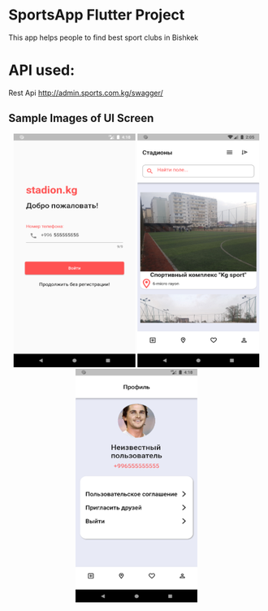 # SportsApp Flutter Project

This app helps people to find best sport clubs in Bishkek

# API used:
Rest Api
http://admin.sports.com.kg/swagger/

## Sample Images of UI Screen
<p float="left" align="middle">
<img src="sampleimages/198666170-509b7d7e-4ce2-4fe1-bb55-8539354d612e.png" width="240" height="460">
  <img src="sampleimages/199027087-44152b6c-a59b-40c3-a172-d58aa87fd00c.png" width="240" height="460">
<img src="sampleimages/198666185-7e980806-773a-4e13-82ea-f4941daa202f.png" width="240" height="460">
</p>

